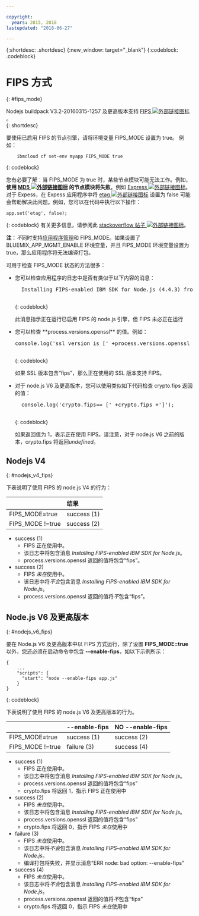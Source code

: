 ```yaml
---

copyright:
  years: 2015, 2018
lastupdated: "2018-06-27"

---
```


{:shortdesc: .shortdesc}
{:new_window: target="_blank"}
{:codeblock: .codeblock}

# FIPS 方式
{: #fips_mode}

Nodejs buildpack V3.2-20160315-1257 及更高版本支持 [FIPS ![外部链接图标](../../icons/launch-glyph.svg "外部链接图标")](https://en.wikipedia.org/wiki/Federal_Information_Processing_Standards)。  
{: shortdesc}

要使用已启用 FIPS 的节点引擎，请将环境变量 FIPS_MODE 设置为 true。
例如：

```
    ibmcloud cf set-env myapp FIPS_MODE true
```
{: codeblock}

您有必要了解：当 FIPS_MODE 为 true 时，某些节点模块可能无法工作。例如，**使用 [MD5 ![外部链接图标](../../icons/launch-glyph.svg "外部链接图标")](https://en.wikipedia.org/wiki/MD5) 的节点模块将失败**，例如 [Express ![外部链接图标](../../icons/launch-glyph.svg "外部链接图标")](http://expressjs.com/)。对于 Expess，在 Expess 应用程序中将 [etag ![外部链接图标](../../icons/launch-glyph.svg "外部链接图标")](http://expressjs.com/en/api.html) 设置为 false 可能会帮助解决此问题。例如，您可以在代码中执行以下操作：

```
app.set('etag', false);
```
{: codeblock}
有关更多信息，请参阅此 [stackoverflow 帖子 ![外部链接图标](../../icons/launch-glyph.svg "外部链接图标")](http://stackoverflow.com/questions/15191511/disable-etag-header-in-express-node-js)。



**注**：*不*同时支持[应用程序管理](../common/app_mng.html)和 FIPS_MODE。如果设置了 BLUEMIX_APP_MGMT_ENABLE 环境变量，并且 FIPS_MODE 环境变量设置为 true，那么应用程序将无法编译打包。

可用于检查 FIPS_MODE 状态的方法很多：
<ul>
<li> 您可以检查应用程序的日志中是否有类似于以下内容的消息：    

  <pre>
  Installing FIPS-enabled IBM SDK for Node.js (4.4.3) from cache
  </pre>
  {: codeblock}

此消息指示正在运行已启用 FIPS 的 node.js 引擎，但 FIPS 未必正在运行
</li>

<li> 您可以检查 **process.versions.openssl** 的值。例如：

  <pre>
console.log('ssl version is [' +process.versions.openssl +']');
  </pre>
  {: codeblock}

如果 SSL 版本包含“fips”，那么正在使用的 SSL 版本支持 FIPS。  
</li>

<li> 对于 node.js V6 及更高版本，您可以使用类似如下代码检查 crypto.fips 返回的值：

  

  <pre>
  console.log('crypto.fips== [' +crypto.fips +']');
  </pre>
  {: codeblock}

如果返回值为 1，表示正在使用 FIPS。请注意，对于 node.js V6 之前的版本，crypto.fips 将返回*undefined*。
</li>
</ul>

## Nodejs V4
{: #nodejs_v4_fips}

下表说明了使用 FIPS 的 node.js V4 的行为：

|                 |结果|
| :-------------- | :------------ |
|FIPS_MODE=true|success (1)|
|FIPS_MODE !=true|success (2)|

* success (1)
  * FIPS 正在使用中。
  * 该日志中将包含消息 *Installing FIPS-enabled IBM SDK for Node.js*。
  * process.versions.openssl 返回的值将包含“fips”。
* success (2)
  * FIPS *未在*使用中。
  * 该日志中将*不会*包含消息 *Installing FIPS-enabled IBM SDK for Node.js*。
  * process.versions.openssl 返回的值将*不*包含“fips”。

## Node.js V6 及更高版本
{: #nodejs_v6_fips}

要在 Node.js V6 及更高版本中以 FIPS 方式运行，除了设置 **FIPS_MODE=true** 以外，您还必须在启动命令中包含 **--enable-fips**，如以下示例所示：
```
{
    ...   
    "scripts": {
      "start": "node --enable-fips app.js"
    }
}
```
{: codeblock}

下表说明了使用 FIPS 的 node.js V6 及更高版本的行为。

|                 |--enable-fips|NO --enable-fips|
| :-------------- | :------------ | :-------------- |
|FIPS_MODE=true|success (1)|success (2)|
|FIPS_MODE !=true|failure (3)|success (4)|

* success (1)
  * FIPS 正在使用中。
  * 该日志中将包含消息 *Installing FIPS-enabled IBM SDK for Node.js*。
  * process.versions.openssl 返回的值将包含“fips”
  * crypto.fips 将返回 1，指示 FIPS 正在使用中
* success (2)
  * FIPS *未在*使用中。
  * 该日志中将包含消息 *Installing FIPS-enabled IBM SDK for Node.js*。
  * process.versions.openssl 返回的值将包含“fips”
  * crypto.fips 将返回 0，指示 FIPS *未在*使用中
* failure (3)
  * FIPS *未在*使用中。
  * 该日志中将*不会*包含消息 *Installing FIPS-enabled IBM SDK for Node.js*。
  * 编译打包将失败，并显示消息“ERR node: bad option: --enable-fips”
* success (4)
  * FIPS *未在*使用中。
  * 该日志中将*不会*包含消息 *Installing FIPS-enabled IBM SDK for Node.js*。
  * process.versions.openssl 返回的值将*不*包含“fips”
  * crypto.fips 将返回 0，指示 FIPS *未在*使用中
